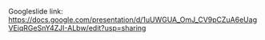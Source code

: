 
Googleslide link: https://docs.google.com/presentation/d/1uUWGUA_OmJ_CV9pCZuA6eUagVEiqRGeSnY4ZJI-ALbw/edit?usp=sharing
